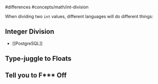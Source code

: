 #differences #concepts/math/int-division

When dividing two `int` values, different languages will do different things:

## Integer Division
- [[PostgreSQL]]
## Type-juggle to Floats

## Tell you to F*** Off